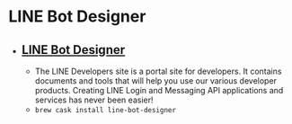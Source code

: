 # LINE Bot Designer
- [LINE Bot Designer](https://developers.line.biz/en/)
  - 
  - The LINE Developers site is a portal site for developers. It contains documents and tools that will help you use our various developer products. Creating LINE Login and Messaging API applications and services has never been easier!
  - `brew cask install line-bot-designer`
